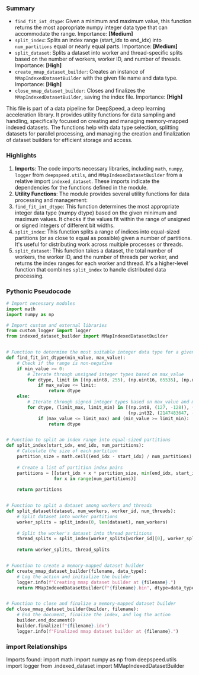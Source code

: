 

### Summary



* `find_fit_int_dtype`: Given a minimum and maximum value, this function returns the most appropriate numpy integer data type that can accommodate the range. Importance: **[Medium]**
* `split_index`: Splits an index range (start_idx to end_idx) into `num_partitions` equal or nearly equal parts. Importance: **[Medium]**
* `split_dataset`: Splits a dataset into worker and thread-specific splits based on the number of workers, worker ID, and number of threads. Importance: **[High]**
* `create_mmap_dataset_builder`: Creates an instance of `MMapIndexedDatasetBuilder` with the given file name and data type. Importance: **[High]**
* `close_mmap_dataset_builder`: Closes and finalizes the `MMapIndexedDatasetBuilder`, saving the index file. Importance: **[High]** 

This file is part of a data pipeline for DeepSpeed, a deep learning acceleration library. It provides utility functions for data sampling and handling, specifically focused on creating and managing memory-mapped indexed datasets. The functions help with data type selection, splitting datasets for parallel processing, and managing the creation and finalization of dataset builders for efficient storage and access.

### Highlights



1. **Imports**: The code imports necessary libraries, including `math`, `numpy`, `logger` from `deepspeed.utils`, and `MMapIndexedDatasetBuilder` from a relative import `indexed_dataset`. These imports indicate the dependencies for the functions defined in the module.
2. **Utility Functions**: The module provides several utility functions for data processing and management:
3. `find_fit_int_dtype`: This function determines the most appropriate integer data type (numpy dtype) based on the given minimum and maximum values. It checks if the values fit within the range of unsigned or signed integers of different bit widths.
4. `split_index`: This function splits a range of indices into equal-sized partitions (or as close to equal as possible) given a number of partitions. It's useful for distributing work across multiple processes or threads.
5. `split_dataset`: This function takes a dataset, the total number of workers, the worker ID, and the number of threads per worker, and returns the index ranges for each worker and thread. It's a higher-level function that combines `split_index` to handle distributed data processing.

### Pythonic Pseudocode

```python
# Import necessary modules
import math
import numpy as np

# Import custom and external libraries
from custom_logger import logger
from indexed_dataset_builder import MMapIndexedDatasetBuilder


# Function to determine the most suitable integer data type for a given range
def find_fit_int_dtype(min_value, max_value):
    # Check if the range is non-negative
    if min_value >= 0:
        # Iterate through unsigned integer types based on max_value
        for dtype, limit in [(np.uint8, 255), (np.uint16, 65535), (np.uint32, 4294967295), (np.uint64, float('inf'))]:
            if max_value <= limit:
                return dtype
    else:
        # Iterate through signed integer types based on max_value and min_value
        for dtype, (limit_max, limit_min) in [(np.int8, (127, -128)), (np.int16, (32767, -32768)), 
                                              (np.int32, (2147483647, -2147483648)), (np.int64, float('inf'))]:
            if (max_value <= limit_max) and (min_value >= limit_min):
                return dtype


# Function to split an index range into equal-sized partitions
def split_index(start_idx, end_idx, num_partitions):
    # Calculate the size of each partition
    partition_size = math.ceil((end_idx - start_idx) / num_partitions)
    
    # Create a list of partition index pairs
    partitions = [[start_idx + x * partition_size, min(end_idx, start_idx + (x + 1) * partition_size)]
                  for x in range(num_partitions)]
    
    return partitions


# Function to split a dataset among workers and threads
def split_dataset(dataset, num_workers, worker_id, num_threads):
    # Split dataset into worker partitions
    worker_splits = split_index(0, len(dataset), num_workers)
    
    # Split the worker's dataset into thread partitions
    thread_splits = split_index(worker_splits[worker_id][0], worker_splits[worker_id][1], num_threads)
    
    return worker_splits, thread_splits


# Function to create a memory-mapped dataset builder
def create_mmap_dataset_builder(filename, data_type):
    # Log the action and initialize the builder
    logger.info(f"Creating mmap dataset builder at {filename}.")
    return MMapIndexedDatasetBuilder(f"{filename}.bin", dtype=data_type)


# Function to close and finalize a memory-mapped dataset builder
def close_mmap_dataset_builder(builder, filename):
    # End the document, finalize the index, and log the action
    builder.end_document()
    builder.finalize(f"{filename}.idx")
    logger.info(f"Finalized mmap dataset builder at {filename}.")
```


### import Relationships

Imports found:
import math
import numpy as np
from deepspeed.utils import logger
from .indexed_dataset import MMapIndexedDatasetBuilder